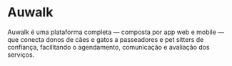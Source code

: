 # Auwalk
Auwalk é uma plataforma completa — composta por app web e mobile — que conecta donos de cães e gatos a passeadores e pet sitters de confiança, facilitando o agendamento, comunicação e avaliação dos serviços.
